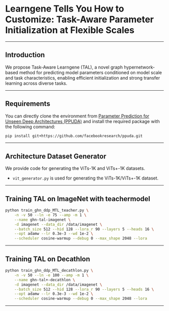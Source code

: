 # Learngene Tells You How to Customize: Task-Aware Parameter Initialization at Flexible Scales


---

## Introduction


We propose Task-Aware Learngene (TAL), a novel graph hypernetwork-based method for predicting model parameters conditioned on model scale and task characteristics, enabling efficient initialization and strong transfer learning across diverse tasks.

---
## Requirements

You can directly clone the environment from [Parameter Prediction for Unseen Deep Architectures (PPUDA)](https://github.com/facebookresearch/ppuda) and install the required package with the following command:

```bash
pip install git+https://github.com/facebookresearch/ppuda.git
```

---

## Architecture Dataset Generator

We provide code for generating the ViTs-1K and ViTs+-1K  datasets.  
- `vit_generator.py` is used for generating the ViTs-1K/ViTs+-1K  dataset.

---

## Training TAL on ImageNet with teachermodel

```bash
python train_ghn_ddp_MTL_teacher.py \
    -n -v 50 --ln -e 75 --amp -m 1 \
    --name ghn-tal-imagenet \
    -d imagenet --data_dir /data/imagenet \
    --batch_size 512 --hid 128 --lora_r 90 --layers 5 --heads 16 \
    --opt adamw --lr 0.3e-3 --wd 1e-2 \
    --scheduler cosine-warmup --debug 0 --max_shape 2048 --lora
```

---

## Training TAL on Decathlon

```bash
python train_ghn_ddp_MTL_decathlon.py \
    -n -v 50 --ln -e 100 --amp -m 1 \
    --name ghn-tal+-decathlon \
    -d imagenet --data_dir /data/imagenet \
    --batch_size 512 --hid 128 --lora_r 90 --layers 5 --heads 16 \
    --opt adamw --lr 0.3e-3 --wd 1e-2 \
    --scheduler cosine-warmup --debug 0 --max_shape 2048 --lora
```

---
